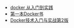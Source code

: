 - [docker 从入门到实践](http://img.zongqilive.cn/docker%20%E4%BB%8E%E5%85%A5%E9%97%A8%E5%88%B0%E5%AE%9E%E8%B7%B5.pdf)
- [第一本Docker书](http://img.zongqilive.cn/%E7%AC%AC%E4%B8%80%E6%9C%ACDocker%E4%B9%A6%20%E5%AE%8C%E6%95%B4%E7%89%88--%E4%B8%8D%E6%80%8E%E4%B9%88%E5%A5%BD.pdf)
- [Docker技术入门与实战第2版](http://img.zongqilive.cn/Docker%E6%8A%80%E6%9C%AF%E5%85%A5%E9%97%A8%E4%B8%8E%E5%AE%9E%E6%88%98%E7%AC%AC2%E7%89%88%20.pdf)



